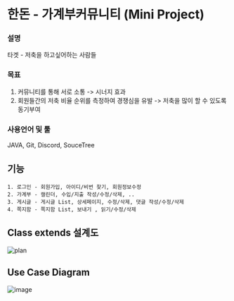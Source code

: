 # 한돈 - 가계부커뮤니티 (Mini Project)

### 설명 
타겟 - 저축을 하고싶어하는 사람들

### 목표 

1. 커뮤니티를 통해 서로 소통 -> 시너지 효과
2. 회원들간의 저축 비율 순위를 측정하여 경쟁심을 유발 -> 저축을 많이 할 수 있도록 동기부여

### 사용언어 및 툴
JAVA, Git, Discord, SouceTree

## 기능
```
1. 로그인 - 회원가입, 아이디/비번 찾기, 회원정보수정
2. 가계부 - 캘린더, 수입/지출 작성/수정/삭제, ..
3. 게시글 - 게시글 List, 상세페이지, 수정/삭제, 댓글 작성/수정/삭제
4. 쪽지함 - 쪽지함 List, 보내기 , 읽기/수정/삭제
```

## Class extends 설계도
![plan](https://github.com/user-attachments/assets/f1389505-35da-4249-8174-6c8abb31d988)

## Use Case Diagram
![image](https://github.com/user-attachments/assets/158167d0-1a6c-4839-aa6b-1810e6139ca9)

